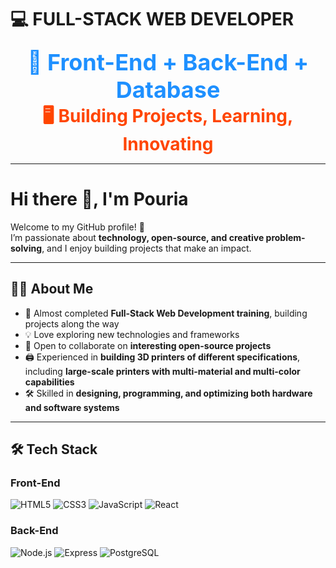 # 💻 FULL-STACK WEB DEVELOPER

<p align="center">
  <b style="font-size:36px; color:#1E90FF;">🚀 Front-End + Back-End + Database</b><br>
  <b style="font-size:28px; color:#FF4500;">🖥️ Building Projects, Learning, Innovating</b>
</p>

---

# Hi there 👋, I'm Pouria

Welcome to my GitHub profile! 🚀  
I’m passionate about **technology, open-source, and creative problem-solving**, and I enjoy building projects that make an impact.

---

## 👨‍💻 About Me
- 🌱 Almost completed **Full-Stack Web Development training**, building projects along the way  
- 💡 Love exploring new technologies and frameworks  
- 🤝 Open to collaborate on **interesting open-source projects**  
- 🖨️ Experienced in **building 3D printers of different specifications**, including **large-scale printers with multi-material and multi-color capabilities**  
- 🛠️ Skilled in **designing, programming, and optimizing both hardware and software systems**

---

## 🛠️ Tech Stack

### Front-End
![HTML5](https://img.shields.io/badge/HTML5-E34F26?style=for-the-badge&logo=html5&logoColor=white)
![CSS3](https://img.shields.io/badge/CSS3-1572B6?style=for-the-badge&logo=css3&logoColor=white)
![JavaScript](https://img.shields.io/badge/JavaScript-F7DF1E?style=for-the-badge&logo=javascript&logoColor=black)
![React](https://img.shields.io/badge/React-20232A?style=for-the-badge&logo=react&logoColor=61DAFB)

### Back-End
![Node.js](https://img.shields.io/badge/Node.js-339933?style=for-the-badge&logo=nodedotjs&logoColor=white)
![Express](https://img.shields.io/badge/Express-000000?style=for-the-badge&logo=express&logoColor=white)
![PostgreSQL](https://img.shields.io/badge/PostgreSQL-316192?style=for-th)
